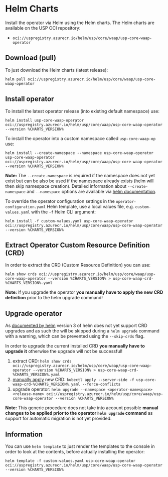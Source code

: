 # Helm Charts

Install the operator via Helm using the Helm charts. The Helm charts are available on the USP OCI repository:

- `oci://uspregistry.azurecr.io/helm/usp/core/waap/usp-core-waap-operator`

## Download (pull)

To just download the Helm charts (latest release):

```
helm pull oci://uspregistry.azurecr.io/helm/usp/core/waap/usp-core-waap-operator
```

## Install operator

To install the latest operator release (into existing default namespace) use:

```
helm install usp-core-waap-operator oci://uspregistry.azurecr.io/helm/usp/core/waap/usp-core-waap-operator --version %CHARTS_VERSION%
```

To install the operator into a custom namespace called `usp-core-waap-op` use:

```
helm install --create-namespace --namespace usp-core-waap-operator usp-core-waap-operator oci://uspregistry.azurecr.io/helm/usp/core/waap/usp-core-waap-operator --version %CHARTS_VERSION%
```

**Note:** The `--create-namespace` is required if the namespace does not yet exist but can be also be used if the namespace already exists (helm will then skip namespace creation). Detailed information about `--create-namespace` and `--namespace` options are available via [helm documentation](https://helm.sh/docs/helm/helm_install/).


To override the operator configuration settings in the `operator-configuration.yaml` Helm template, use a local values
file, e.g. `custom-values.yaml` with the `-f` Helm CLI argument:

```
helm install -f custom-values.yaml usp-core-waap-operator oci://uspregistry.azurecr.io/helm/usp/core/waap/usp-core-waap-operator --version %CHARTS_VERSION%
```

## Extract Operator Custom Resource Definition (CRD)

In order to extract the CRD (Custom Resource Definition) you can use:

```
helm show crds oci://uspregistry.azurecr.io/helm/usp/core/waap/usp-core-waap-operator --version %CHARTS_VERSION% > usp-core-waap-crd-%CHARTS_VERSION%.yaml
```

**Note:** If you upgrade the operator **you manually have to apply the new CRD definition** prior to the helm upgrade command!

## Upgrade operator

As [documented by helm](https://helm.sh/docs/chart_best_practices/custom_resource_definitions/) version 3 of helm does not yet support CRD upgrades and as such the will be skipped during a `helm upgrade` command with a warning, which can be prevented using the `--skip-crds` flag.

In order to upgrade the current installed CRD **you manually have to upgrade it** otherwise the upgrade will not be successful!

1. extract CRD: `helm show crds oci://uspregistry.azurecr.io/helm/usp/core/waap/usp-core-waap-operator --version %CHARTS_VERSION% > usp-core-waap-crd-%CHARTS_VERSION%.yaml`
1. [manually apply](https://kubernetes.io/docs/reference/using-api/server-side-apply/) new CRD: `kubectl apply --server-side -f usp-core-waap-crd-%CHARTS_VERSION%.yaml --force-conflicts`
1. upgrade operator: `helm upgrade --namespace <operator-namespace> <release-name> oci://uspregistry.azurecr.io/helm/usp/core/waap/usp-core-waap-operator --version %CHARTS_VERSION%`

**Note:** This generic procedure does not take into account possible **manual changes to be applied prior to the operator `helm upgrade` command** as support for automatic migration is not yet provided.

## Information

You can use `helm template` to just render the templates to the console in order to look at the contents, before 
actually installing the operator:

```
helm template -f custom-values.yaml usp-core-waap-operator oci://uspregistry.azurecr.io/helm/usp/core/waap/usp-core-waap-operator --version %CHARTS_VERSION%
```
